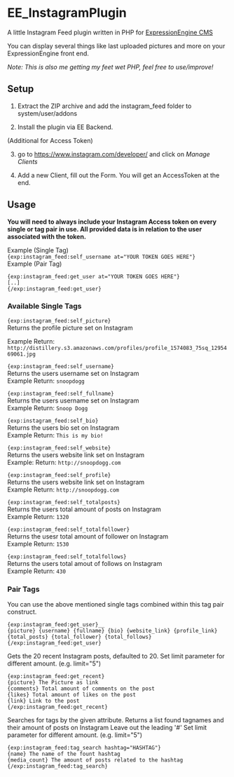 # EE_InstagramPlugin
A little Instagram Feed plugin written in PHP for [ExpressionEngine CMS](https://expressionengine.com/)

You can display several things like last uploaded pictures and more on your ExpressionEngine front end.

_Note: This is also me getting my feet wet PHP, feel free to use/improve!_ 

## Setup

1. Extract the ZIP archive and add the instagram_feed folder to 
system/user/addons 

2. Install the plugin via EE Backend.

(Additional for Access Token)

3. go to https://www.instagram.com/developer/ and click on _Manage Clients_

4. Add a new Client, fill out the Form. You will get an AccessToken at the end.


## Usage

__You will need to always include your Instagram Access token on every single or tag pair in use. All provided data is in relation to the user associated with the token.__

Example (Single Tag) <br />
`{exp:instagram_feed:self_username at="YOUR TOKEN GOES HERE"}` <br />
Example (Pair Tag) <br />
```
{exp:instagram_feed:get_user at="YOUR TOKEN GOES HERE"}
[..]
{/exp:instagram_feed:get_user}
```

### Available Single Tags

`{exp:instagram_feed:self_picture}` <br />
Returns the profile picture set on Instagram <br />

Example Return: `http://distillery.s3.amazonaws.com/profiles/profile_1574083_75sq_1295469061.jpg`

`{exp:instagram_feed:self_username}` <br />
Returns the users username set on Instagram <br />
Example Return: `snoopdogg`

`{exp:instagram_feed:self_fullname}` <br />
Returns the users username set on Instagram <br />
Example Return: `Snoop Dogg`

`{exp:instagram_feed:self_bio}` <br />
Returns the users bio set on Instagram <br />
Example Return: `This is my bio!`

`{exp:instagram_feed:self_website}` <br />
Returns the users website link set on Instagram <br />
Example: Return: `http://snoopdogg.com`

`{exp:instagram_feed:self_profile}` <br />
Returns the users website link set on Instagram <br />
Example Return: `http://snoopdogg.com`

`{exp:instagram_feed:self_totalposts}` <br />
Returns the users total amount of posts on Instagram <br />
Example Return: `1320`

`{exp:instagram_feed:self_totalfollower}` <br />
Returns the usesr total amount of follower on Instagram <br />
Example Return: `1530`
 
`{exp:instagram_feed:self_totalfollows}` <br />
Returns the users total amout of follows on Instagram <br />
Example Return: `430`

### Pair Tags
You can use the above mentioned single tags combined within this tag pair construct. 

```
{exp:instagram_feed:get_user}__
{picture} {username} {fullname} {bio} {website_link} {profile_link}
{total_posts} {total_follower} {total_follows}
{/exp:instagram_feed:get_user}
```

Gets the 20 recent Instagram posts, defaulted to 20.
Set limit parameter for different amount. (e.g. limit="5")

```
{exp:instagram_feed:get_recent}
{picture} The Picture as link
{comments} Total amount of comments on the post
{likes} Total amount of likes on the post
{link} Link to the post
{/exp:instagram_feed:get_recent}
```

Searches for tags by the given attribute.
Returns a list found tagnames and their amount of posts on Instagram
Leave out the leading '#' Set limit parameter for different amount. (e.g. limit="5")

```
{exp:instagram_feed:tag_search hashtag="HASHTAG"}
{name} The name of the fount hashtag
{media_count} The amount of posts related to the hashtag
{/exp:instagram_feed:tag_search}
```
